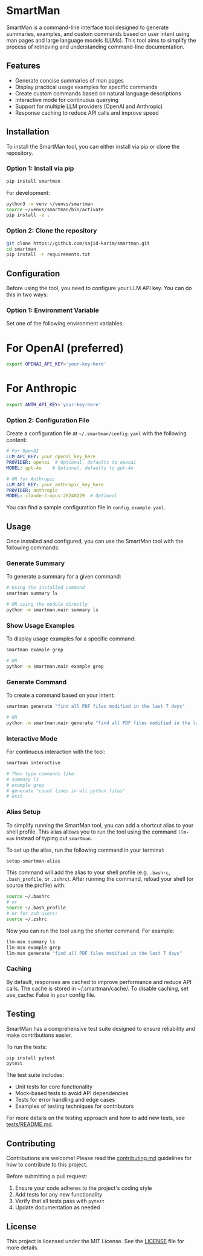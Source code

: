 # SmartMan

SmartMan is a command-line interface tool designed to generate summaries, examples, and custom commands based on user intent using man pages and large language models (LLMs). This tool aims to simplify the process of retrieving and understanding command-line documentation.

## Features

- Generate concise summaries of man pages
- Display practical usage examples for specific commands
- Create custom commands based on natural language descriptions
- Interactive mode for continuous querying
- Support for multiple LLM providers (OpenAI and Anthropic)
- Response caching to reduce API calls and improve speed

## Installation

To install the SmartMan tool, you can either install via pip or clone the repository.

### Option 1: Install via pip

```bash
pip install smartman
```

For development:

```bash
python3 -m venv ~/venvs/smartman
source ~/venvs/smartman/bin/activate
pip install -e .
```

### Option 2: Clone the repository

```bash
git clone https://github.com/sajid-karim/smartman.git
cd smartman
pip install -r requirements.txt
```

## Configuration

Before using the tool, you need to configure your LLM API key. You can do this in two ways:

### Option 1: Environment Variable

Set one of the following environment variables:

# For OpenAI (preferred)
```bash
export OPENAI_API_KEY='your-key-here'
```
# For Anthropic
```bash
export ANTH_API_KEY='your-key-here'
```

### Option 2: Configuration File

Create a configuration file at `~/.smartman/config.yaml` with the following content:

```yaml
# For OpenAI
LLM_API_KEY: your_openai_key_here
PROVIDER: openai  # Optional, defaults to openai
MODEL: gpt-4o    # Optional, defaults to gpt-4o

# OR for Anthropic
LLM_API_KEY: your_anthropic_key_here
PROVIDER: anthropic
MODEL: claude-3-opus-20240229  # Optional
```

You can find a sample configuration file in `config.example.yaml`.

## Usage

Once installed and configured, you can use the SmartMan tool with the following commands:

### Generate Summary

To generate a summary for a given command:

```bash
# Using the installed command
smartman summary ls

# OR using the module directly
python -m smartman.main summary ls
```

### Show Usage Examples

To display usage examples for a specific command:

```bash
smartman example grep

# OR
python -m smartman.main example grep
```

### Generate Command

To create a command based on your intent:

```bash
smartman generate "find all PDF files modified in the last 7 days"

# OR
python -m smartman.main generate "find all PDF files modified in the last 7 days"
```

### Interactive Mode
For continuous interaction with the tool:

```bash
smartman interactive

# Then type commands like:
# summary ls
# example grep
# generate "count lines in all python files"
# exit
```

### Alias Setup

To simplify running the SmartMan tool, you can add a shortcut alias to your shell profile. This alias allows you to run the tool using the command `llm-man` instead of typing out `smartman`.

To set up the alias, run the following command in your terminal:

```bash
setup-smartman-alias
```

This command will add the alias to your shell profile (e.g. `.bashrc`, `.bash_profile`, or `.zshrc`). After running the command, reload your shell (or source the profile) with:

```bash
source ~/.bashrc
# or
source ~/.bash_profile
# or for zsh users:
source ~/.zshrc
```

Now you can run the tool using the shorter command. For example:

```bash
llm-man summary ls
llm-man example grep
llm-man generate "find all PDF files modified in the last 7 days"
```

### Caching

By default, responses are cached to improve performance and reduce API calls. The cache is stored in ~/.smartman/cache/. To disable caching, set use_cache: False in your config file.

## Testing

SmartMan has a comprehensive test suite designed to ensure reliability and make contributions easier.

To run the tests:

```bash
pip install pytest
pytest
```

The test suite includes:
- Unit tests for core functionality
- Mock-based tests to avoid API dependencies
- Tests for error handling and edge cases
- Examples of testing techniques for contributors

For more details on the testing approach and how to add new tests, see [tests/README.md](tests/README.md).

## Contributing

Contributions are welcome! Please read the [contributing.md](contributing.md) guidelines for how to contribute to this project.

Before submitting a pull request:
1. Ensure your code adheres to the project's coding style
2. Add tests for any new functionality
3. Verify that all tests pass with `pytest`
4. Update documentation as needed

## License

This project is licensed under the MIT License. See the [LICENSE](LICENSE) file for more details.